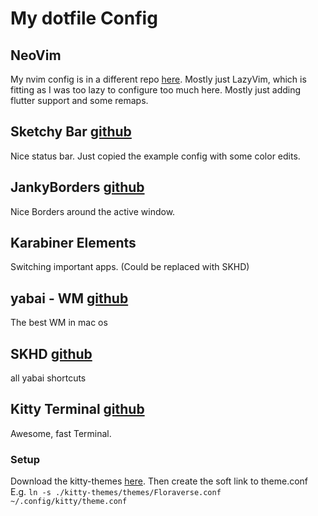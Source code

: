 # My dotfile Config

## NeoVim
My nvim config is in a different repo [here](https://github.com/woddlepad/lazy-neovim). Mostly just LazyVim, which is fitting as I was too lazy to configure too much here. Mostly just adding flutter support and some remaps.

## Sketchy Bar [github](https://github.com/FelixKratz/SketchyBar) 
Nice status bar. Just copied the example config with some color edits.

## JankyBorders [github](https://github.com/FelixKratz/JankyBordersSketchyBar)
Nice Borders around the active window.

## Karabiner Elements 
Switching important apps. (Could be replaced with SKHD)

## yabai - WM [github](https://github.com/koekeishiya/yabai) 
The best WM in mac os


## SKHD [github](https://github.com/koekeishiya/skhd) 
all yabai shortcuts

## Kitty Terminal [github](https://github.com/kovidgoyal/kitty) 
Awesome, fast Terminal.

### Setup
Download the kitty-themes [here](https://github.com/dexpota/kitty-themes).
Then create the soft link to theme.conf E.g. `ln -s ./kitty-themes/themes/Floraverse.conf ~/.config/kitty/theme.conf`
